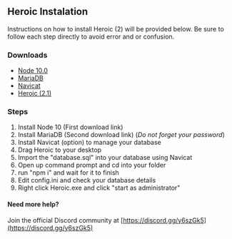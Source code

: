 ## Heroic Instalation
Instructions on how to install Heroic (2) will be provided below.  Be sure to follow each step directly to avoid error and or confusion.

### Downloads
- [Node 10.0](https://nodejs.org/dist/v10.0.0/node-v10.0.0.pkg)
- [MariaDB](https://downloads.mariadb.org/interstitial/mariadb-10.2.14/winx64-packages/mariadb-10.2.14-winx64.msi/from/http%3A//mirrors.syringanetworks.net/mariadb/)
- [Navicat](https://www.navicat.com/en/download/navicat-premium)
- [Heroic (2.1)](http://www.mediafire.com/file/99r8be7zwsn79xt/Archive.zip)

### Steps
1. Install Node 10 (First download link)
2. Install MariaDB (Second download link) (*Do not forget your password*)
3. Install Navicat (option) to manage your database
4. Drag Heroic to your desktop
5. Import the "database.sql" into your database using Navicat
6. Open up command prompt and cd into your folder
7. run "npm i" and wait for it to finish
8. Edit config.ini and check your database details
9. Right click Heroic.exe and click "start as administrator"
#### Need more help?
Join the official Discord community at [https://discord.gg/y6szGk5](https://discord.gg/y6szGk5)

